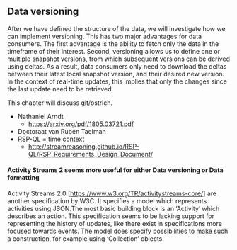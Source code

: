 ## Data versioning
After we have defined the structure of the data, we will investigate how we can implement versioning. This has two major advantages for data consumers. The first advantage is the ability to fetch only the data in the timeframe of their interest. Second, versioning allows us to define one or multiple snapshot versions, from which subsequent versions can be derived using deltas. As a result, data consumers only need to download the deltas between their latest local snapshot version, and their desired new version. In the context of real-time updates, this implies that only the changes since the last update need to be retrieved.

This chapter will discuss git/ostrich.

- Nathaniel Arndt
    - https://arxiv.org/pdf/1805.03721.pdf
- Doctoraat van Ruben Taelman
- RSP-QL = time context
    - http://streamreasoning.github.io/RSP-QL/RSP_Requirements_Design_Document/

#### Activity Streams 2 seems more useful for either Data versioning or Data formatting
Activity Streams 2.0 [https://www.w3.org/TR/activitystreams-core/] are another specification by W3C. It specifies a model which represents activities using JSON.The most basic building block is an ‘Activity’ which describes an action. This specification seems to be lacking support for representing the history of updates, like there exist in specifications more focused towards events. The model does specify possibilities to make such a construction, for example using ‘Collection’ objects.
